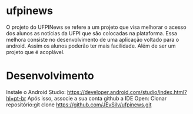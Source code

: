 # ufpinews
  O projeto do UFPINews se refere a um projeto que visa melhorar o acesso dos alunos as notícias da UFPI que são colocadas na plataforma.
  Essa melhora consiste no desenvolvimento de uma aplicação voltado para o android. Assim os alunos poderão ter mais facilidade. Além de ser um projeto que é acoplável.
  
# Desenvolvimento
  Instale o Android Studio: https://developer.android.com/studio/index.html?hl=pt-br 
  Após isso, associe a sua conta github a IDE Open: 
  Clonar repositório:git clone https://github.com/JEvSilv/ufpinews.git 
